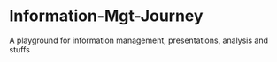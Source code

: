 # Information-Mgt-Journey
A playground for information management, presentations, analysis and stuffs
